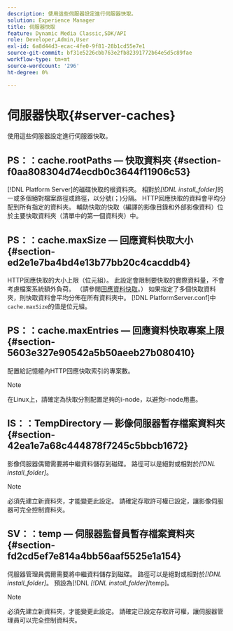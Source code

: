 ```yaml
---
description: 使用這些伺服器設定進行伺服器快取。
solution: Experience Manager
title: 伺服器快取
feature: Dynamic Media Classic,SDK/API
role: Developer,Admin,User
exl-id: 6a8d44d3-ecac-4fe0-9f81-28b1cd55e7e1
source-git-commit: bf31e5226cbb763e2fb82391772b64e5d5c89fae
workflow-type: tm+mt
source-wordcount: '296'
ht-degree: 0%

---
```


# 伺服器快取{#server-caches}

使用這些伺服器設定進行伺服器快取。

## PS：：cache.rootPaths — 快取資料夾 {#section-f0aa808304d74ecdb0c3644f11906c53}

[!DNL Platform Server]的磁碟快取的根資料夾。 相對於&#x200B;*[!DNL install_folder]*&#x200B;的一或多個絕對檔案路徑或路徑，以分號(；)分隔。 HTTP回應快取的資料會平均分配到所有指定的資料夾。 輔助快取的快取（編譯的影像目錄和外部影像資料）位於主要快取資料夾（清單中的第一個資料夾）中。

## PS：：cache.maxSize — 回應資料快取大小 {#section-ed2e1e7ba4bd4e13b77bb20c4cacddb4}

HTTP回應快取的大小上限（位元組）。 此設定會限制要快取的實際資料量，不會考慮檔案系統額外負荷。 （請參閱[回應資料快取](../../../../is-api/image-serving-api-ref/c-configuration-and-administration/c-data-caches/c-response-data-cache.md#concept-81ea996c242441f2a69f7e9d9b3a29ca)。） 如果指定了多個快取資料夾，則快取資料會平均分佈在所有資料夾中。 [!DNL PlatformServer.conf]中`cache.maxSize`的值是位元組。

## PS：：cache.maxEntries — 回應資料快取專案上限 {#section-5603e327e90542a5b50aeeb27b080410}

配置給記憶體內HTTP回應快取索引的專案數。

>[!NOTE]
>
>在Linux上，請確定為快取分割配置足夠的i-node，以避免i-node用盡。

## IS：：TempDirectory — 影像伺服器暫存檔案資料夾 {#section-42ea1e7a68c444878f7245c5bbcb1672}

影像伺服器偶爾需要將中繼資料儲存到磁碟。 路徑可以是絕對或相對於&#x200B;*[!DNL install_folder]*。

>[!NOTE]
>
>必須先建立新資料夾，才能變更此設定。 請確定存取許可權已設定，讓影像伺服器可完全控制資料夾。

## SV：：temp — 伺服器監督員暫存檔案資料夾 {#section-fd2cd5ef7e814a4bb56aaf5525e1a154}

伺服器管理員偶爾需要將中繼資料儲存到磁碟。 路徑可以是絕對或相對於&#x200B;*[!DNL install_folder]*。 預設為[!DNL *[!DNL install_folder]*/temp]。

>[!NOTE]
>
>必須先建立新資料夾，才能變更此設定。 請確定已設定存取許可權，讓伺服器管理員可以完全控制資料夾。
